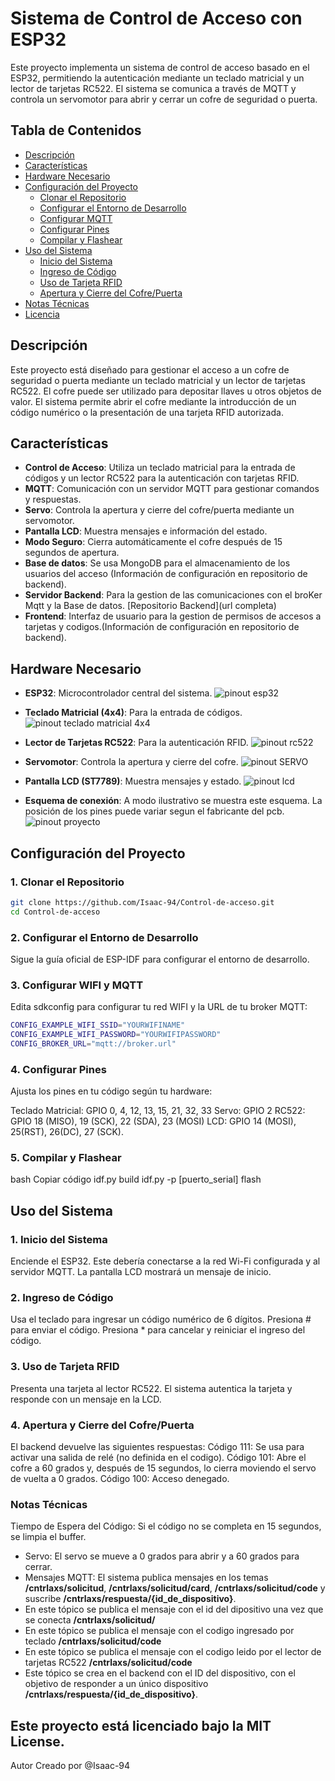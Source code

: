 # Sistema de Control de Acceso con ESP32

Este proyecto implementa un sistema de control de acceso basado en el ESP32, permitiendo la autenticación mediante un teclado matricial y un lector de tarjetas RC522. El sistema se comunica a través de MQTT y controla un servomotor para abrir y cerrar un cofre de seguridad o puerta.

## Tabla de Contenidos

- [Descripción](#descripción)
- [Características](#características)
- [Hardware Necesario](#hardware-necesario)
- [Configuración del Proyecto](#configuración-del-proyecto)
  - [Clonar el Repositorio](#1-clonar-el-repositorio)
  - [Configurar el Entorno de Desarrollo](#2-configurar-el-entorno-de-desarrollo)
  - [Configurar MQTT](#3-configurar-mqtt)
  - [Configurar Pines](#4-configurar-pines)
  - [Compilar y Flashear](#5-compilar-y-flashear)
- [Uso del Sistema](#uso-del-sistema)
  - [Inicio del Sistema](#1-inicio-del-sistema)
  - [Ingreso de Código](#2-ingreso-de-código)
  - [Uso de Tarjeta RFID](#3-uso-de-tarjeta-rfid)
  - [Apertura y Cierre del Cofre/Puerta](#4-apertura-y-cierre-del-cofrepuerta)
- [Notas Técnicas](#notas-técnicas)
- [Licencia](#licencia)

## Descripción

Este proyecto está diseñado para gestionar el acceso a un cofre de seguridad o puerta mediante un teclado matricial y un lector de tarjetas RC522. El cofre puede ser utilizado para depositar llaves u otros objetos de valor. El sistema permite abrir el cofre mediante la introducción de un código numérico o la presentación de una tarjeta RFID autorizada.

## Características

- **Control de Acceso**: Utiliza un teclado matricial para la entrada de códigos y un lector RC522 para la autenticación con tarjetas RFID.
- **MQTT**: Comunicación con un servidor MQTT para gestionar comandos y respuestas.
- **Servo**: Controla la apertura y cierre del cofre/puerta mediante un servomotor.
- **Pantalla LCD**: Muestra mensajes e información del estado.
- **Modo Seguro**: Cierra automáticamente el cofre después de 15 segundos de apertura.
- **Base de datos**: Se usa MongoDB para el almacenamiento de los usuarios del acceso (Información de configuración en repositorio de backend).
- **Servidor Backend**: Para la gestion de las comunicaciones con el broKer Mqtt y la Base de datos.
[Repositorio Backend](url completa)
- **Frontend**: Interfaz de usuario para la gestion de permisos de accesos a tarjetas y codigos.(Información de configuración en repositorio de backend).

## Hardware Necesario

- **ESP32**: Microcontrolador central del sistema.
![pinout esp32](imagenes/pinout-ESP32.png)
- **Teclado Matricial (4x4)**: Para la entrada de códigos.
![pinout teclado matricial 4x4](imagenes/pinoutkeyboard.png)
- **Lector de Tarjetas RC522**: Para la autenticación RFID.
![pinout rc522](imagenes/pinoutrc522.png)
- **Servomotor**: Controla la apertura y cierre del cofre.
![pinout SERVO](imagenes/pinoutservo.png)
- **Pantalla LCD (ST7789)**: Muestra mensajes y estado.
![pinout lcd](imagenes/pinoutlcd.png)

- **Esquema de conexión**: A modo ilustrativo se muestra este esquema. La posición de los pines puede variar segun el fabricante del pcb.
![pinout proyecto](imagenes/esp32sensors.png)

## Configuración del Proyecto

### 1. Clonar el Repositorio

```bash
git clone https://github.com/Isaac-94/Control-de-acceso.git
cd Control-de-acceso
```

### 2. Configurar el Entorno de Desarrollo
Sigue la guía oficial de ESP-IDF para configurar el entorno de desarrollo.

### 3. Configurar WIFI y MQTT 
Edita sdkconfig para configurar tu red WIFI y la URL de tu broker MQTT:
```bash
CONFIG_EXAMPLE_WIFI_SSID="YOURWIFINAME"
CONFIG_EXAMPLE_WIFI_PASSWORD="YOURWIFIPASSWORD"
CONFIG_BROKER_URL="mqtt://broker.url"
```
### 4. Configurar Pines
Ajusta los pines en tu código según tu hardware:

Teclado Matricial: GPIO 0, 4, 12, 13, 15, 21, 32, 33
Servo: GPIO 2
RC522: GPIO 18 (MISO), 19 (SCK), 22 (SDA), 23 (MOSI)
LCD: GPIO 14 (MOSI), 25(RST), 26(DC), 27 (SCK).

### 5. Compilar y Flashear
bash
Copiar código
idf.py build
idf.py -p [puerto_serial] flash

## Uso del Sistema

### 1. Inicio del Sistema
Enciende el ESP32. Este debería conectarse a la red Wi-Fi configurada y al servidor MQTT. La pantalla LCD mostrará un mensaje de inicio.

### 2. Ingreso de Código
Usa el teclado para ingresar un código numérico de 6 dígitos.
Presiona # para enviar el código.
Presiona * para cancelar y reiniciar el ingreso del código.
### 3. Uso de Tarjeta RFID
Presenta una tarjeta al lector RC522.
El sistema autentica la tarjeta y responde con un mensaje en la LCD.
### 4. Apertura y Cierre del Cofre/Puerta
El backend devuelve las siguientes respuestas:
Código 111: Se usa para activar una salida de relé (no definida en el codigo).
Código 101: Abre el cofre a 60 grados y, después de 15 segundos, lo cierra moviendo el servo de vuelta a 0 grados.
Código 100: Acceso denegado.
### Notas Técnicas
Tiempo de Espera del Código: Si el código no se completa en 15 segundos, se limpia el buffer.
- Servo: El servo se mueve a 0 grados para abrir y a 60 grados para cerrar.
- Mensajes MQTT: El sistema publica  mensajes en los temas **/cntrlaxs/solicitud**, **/cntrlaxs/solicitud/card**, **/cntrlaxs/solicitud/code** y suscribe **/cntrlaxs/respuesta/{id_de_dispositivo}**.
- En este tópico se publica el mensaje con el id del dipositivo una vez que se conecta **/cntrlaxs/solicitud/**
- En este tópico se publica el mensaje con el codigo ingresado por teclado **/cntrlaxs/solicitud/code**
- En este tópico se publica el mensaje con el codigo leido por el lector de tarjetas RC522 **/cntrlaxs/solicitud/code**
- Este tópico se crea en el backend con el ID del dispositivo, con el objetivo de responder a un único dispositivo **/cntrlaxs/respuesta/{id_de_dispositivo}**.

## Este proyecto está licenciado bajo la MIT License.

Autor
Creado por @Isaac-94




